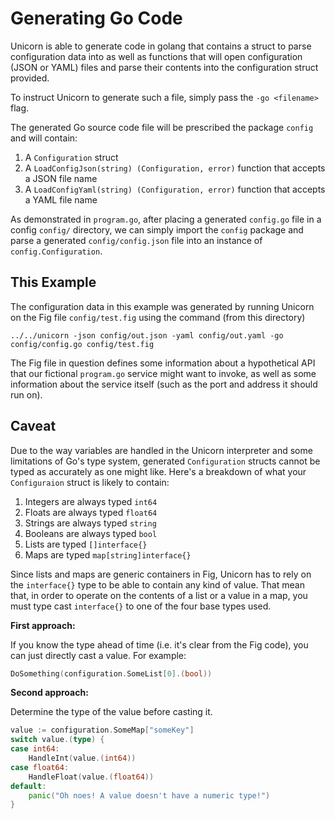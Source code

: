 # Generating Go Code

Unicorn is able to generate code in golang that contains a struct to parse configuration data into
as well as functions that will open configuration (JSON or YAML) files and parse their contents
into the configuration struct provided.

To instruct Unicorn to generate such a file, simply pass the `-go <filename>` flag.

The generated Go source code file will be prescribed the package `config` and will contain:

1. A `Configuration` struct
2. A `LoadConfigJson(string) (Configuration, error)` function that accepts a JSON file name
3. A `LoadConfigYaml(string) (Configuration, error)` function that accepts a YAML file name

As demonstrated in `program.go`, after placing a generated `config.go` file in a config `config/`
directory, we can simply import the `config` package and parse a generated `config/config.json`
file into an instance of `config.Configuration`.

## This Example

The configuration data in this example was generated by running Unicorn on the Fig file
`config/test.fig` using the command (from this directory)

    ../../unicorn -json config/out.json -yaml config/out.yaml -go config/config.go config/test.fig

The Fig file in question defines some information about a hypothetical API that our fictional
`program.go` service might want to invoke, as well as some information about the service itself
(such as the port and address it should run on).

## Caveat

Due to the way variables are handled in the Unicorn interpreter and some limitations of Go's type system,
generated `Configuration` structs cannot be typed as accurately as one might like.  Here's a breakdown
of what your `Configuraion` struct is likely to contain:

1. Integers are always typed `int64`
2. Floats are always typed `float64`
3. Strings are always typed `string`
4. Booleans are always typed `bool`
5. Lists are typed `[]interface{}`
6. Maps are typed `map[string]interface{}`

Since lists and maps are generic containers in Fig, Unicorn has to rely on the `interface{}` type
to be able to contain any kind of value. That mean that, in order to operate on the contents
of a list or a value in a map, you must type cast `interface{}` to one of the four base types used.

**First approach:**

If you know the type ahead of time (i.e. it's clear from the Fig code), you can just directly cast
a value. For example:

```go
DoSomething(configuration.SomeList[0].(bool))
```

**Second approach:**

Determine the type of the value before casting it.

```go
value := configuration.SomeMap["someKey"]
switch value.(type) {
case int64:
    HandleInt(value.(int64))
case float64:
    HandleFloat(value.(float64))
default:
    panic("Oh noes! A value doesn't have a numeric type!")
}
```
